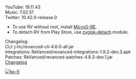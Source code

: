 YouTube: 19.11.43  
Music: 7.02.51  
Twitter: 10.42.0-release.0  
- To use RV without root, install [MicroG-RE](https://github.com/WSTxda/MicroG-RE/releases/latest).  
- To detach RV from Play Store, use [zygisk-detach](https://github.com/j-hc/zygisk-detach) module.  

Changelog:  
CLI: j-hc/revanced-cli-4.6.0-all.jar  
Integrations: ReVanced/revanced-integrations-1.9.2-dev.3.apk  
Patches: ReVanced/revanced-patches-4.8.3-dev.1.jar  
[Changelog](https://github.com/ReVanced/revanced-patches/releases/tag/vdev.1)  
  
[![ko-fi](https://ko-fi.com/img/githubbutton_sm.svg)](https://ko-fi.com/W7W8VRK0S)  
